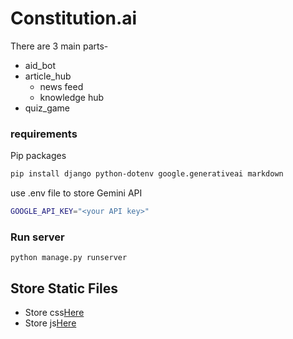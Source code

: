 # Constitution.ai

There are 3 main parts-
- aid_bot
- article_hub
    - news feed
    - knowledge hub
- quiz_game

### requirements
Pip packages
```bash
pip install django python-dotenv google.generativeai markdown
```

use .env file to store Gemini API
```bash
GOOGLE_API_KEY="<your API key>"
```


### Run server
```
python manage.py runserver
```

## Store Static Files
- Store css[Here](/static/css)
- Store js[Here](/static/js)
